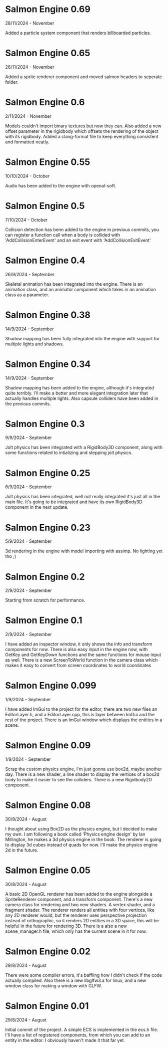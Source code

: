 # Salmon Engine 0.69
28/11/2024 - November 

Added a particle system component that renders billboarded particles.

# Salmon Engine 0.65
26/11/2024 - November 

Added a sprite renderer component and moved salmon headers to seperate folder.

# Salmon Engine 0.6
2/11/2024 - November

Models couldn't import binary textures but now they can.
Also added a new offset parameter in the rigidbody which offsets the rendering of the object 
with its rigidbody.
Added a clang-format file to keep everything consistent and formatted neatly.

# Salmon Engine 0.55
10/10/2024 - October

Audio has been added to the engine with openal-soft.

# Salmon Engine 0.5
7/10/2024 - October 

Collision detection has benn added to the engine in previous commits, you can register 
a function call when a body is collided with 'AddCollisionEnterEvent' and an exit event
with 'AddCollisionExitEvent'

# Salmon Engine 0.4
26/9/2024 - September

Skeletal animation has been integrated into the engine. There is an animation class,
and an animator component which takes in an animation class as a parameter.

# Salmon Engine 0.38
14/9/2024 - September

Shadow mapping has been fully integrated into the engine with support for multiple lights and shadows. 

# Salmon Engine 0.34
14/9/2024 - September

Shadow mapping has been added to the engine, although it's integrated quite terribly.
I'll make a better and more elegant integration later that actually handles multiple lights.
Also capsule colliders have been added in the previous commits.

# Salmon Engine 0.3
9/9/2024 - September

Jolt physics has been integrated with a RigidBody3D component, along with some functions related
to intializing and stepping jolt physics.

# Salmon Engine 0.25
6/9/2024 - September

Jolt physics has been integrated, well not really integrated it's just all in the main file.
It's going to be integrated and have its own RigidBody3D component in the next update.

# Salmon Engine 0.23
5/9/2024 - September

3d rendering in the engine with model importing with assimp. No lighting yet tho ;)

# Salmon Engine 0.2
2/9/2024 - September

Starting from scratch for performance.

# Salmon Engine 0.1
2/9/2024 - September

I have added an inspector window, it only shows the info and transform components for now.
There is also easy input in the engine now, with GetKey and GetKeyDown functions and the same
functions for mouse input as well. There is a new ScreenToWorld function in the camera class
which makes it easy to convert from screen coordinates to world coordinates

# Salmon Engine 0.099
1/9/2024 - September

I have added ImGui to the project for the editor, there are two new files an EditorLayer.h,
and a EditorLayer.cpp, this is layer between ImGui and the rest of the project.
There is an ImGui window which displays the entities in a scene.

# Salmon Engine 0.09
1/9/2024 - September

Scrap the custom physics engine, I'm just gonna use box2d, maybe another day.
There is a new shader, a line shader to display the vertices of a box2d body to make
it easier to see the colliders. There is a new Rigidbody2D component.

# Salmon Engine 0.08
30/8/2024 - August

I thought about using Box2D as the physics engine, but I decided to make my own.
I am following a book called 'Physics engine design' by Ian Millington,
he makes a 3d physics engine in the book.
The renderer is going to display 3d cubes instead of quads for now.
I'll make the physics engine 2d in the future.

# Salmon Engine 0.05
30/8/2024 - August

A basic 2D OpenGL renderer has been added to the engine alongside a SpriteRenderer component,
and a transform component. There's a new camera class for rendering and two new shaders.
A vertex shader, and a fragment shader. The renderer renders all entities with four vertices,
like any 2D renderer would, but the renderer uses perspective projection instead of orthographic,
so it renders 2D entities in a 3D space, this will be helpful in the future for rendering 3D.
There is a also a new scene_manager.h file, which only has the current scene in it for now.

# Salmon Engine 0.02
29/8/2024 - August

There were some compiler errors, it's baffling how I didn't check if the code actually compiled.
Also there is a new libglfw3.a for linux, and a new window class for making a window with GLFW.

# Salmon Engine 0.01
29/8/2024 - August

Initial commit of the project. A simple ECS is implemented in the ecs.h file.
I'll have a list of registered components, from which you can add to an entity in the editor.
I obviously haven't made it that far yet.
